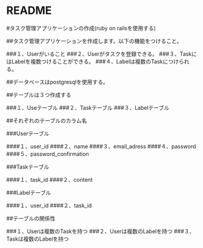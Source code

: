 # README

#タスク管理アプリケーションの作成(ruby on railsを使用する)


##タスク管理アプリケーションを作成します。以下の機能をつけること。

###１、Userがいること
###２、Userがタスクを登録できる。
###３、TaskにはLabelを複数つけることができる。
###４、Labelは複数のTaskにつけられる。

##データベースはpostgresqlを使用する。

##テーブルは３つ作成する

###１、Useテーブル
###２、Taskテーブル
###３、Labelテーブル

##それぞれのテーブルのカラム名

###Userテーブル

####１、user_id
####２、name
####３、email_adress
####４、password
####５、password_confirmation

###Taskテーブル

####１、task_id
####２、content

###Labelテーブル

####１、user_id
####２、task_id

##テーブルの関係性

###１、Userは複数のTaskを持つ
###２、Userは複数のLabelを持つ
###３、Taskは複数のLabelを持つ
